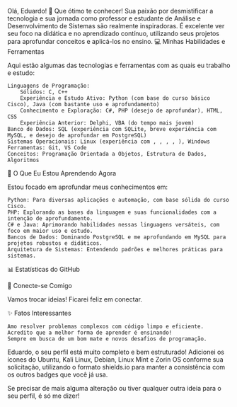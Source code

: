 Olá, Eduardo! 👋 Que ótimo te conhecer! Sua paixão por desmistificar a tecnologia e sua jornada como professor e estudante de Análise e Desenvolvimento de Sistemas são realmente inspiradoras. É excelente ver seu foco na didática e no aprendizado contínuo, utilizando seus projetos para aprofundar conceitos e aplicá-los no ensino.
💻 Minhas Habilidades e Ferramentas

Aqui estão algumas das tecnologias e ferramentas com as quais eu trabalho e estudo:

    Linguagens de Programação:
        Sólidos: C, C++
        Experiência e Estudo Ativo: Python (com base do curso básico Cisco), Java (com bastante uso e aprofundamento)
        Conhecimento e Exploração: C#, PHP (desejo de aprofundar), HTML, CSS
        Experiência Anterior: Delphi, VBA (do tempo mais jovem)
    Banco de Dados: SQL (experiência com SQLite, breve experiência com MySQL, e desejo de aprofundar em PostgreSQL)
    Sistemas Operacionais: Linux (experiência com , , , , ), Windows
    Ferramentas: Git, VS Code
    Conceitos: Programação Orientada a Objetos, Estrutura de Dados, Algoritmos

🌱 O Que Eu Estou Aprendendo Agora

Estou focado em aprofundar meus conhecimentos em:

    Python: Para diversas aplicações e automação, com base sólida do curso Cisco.
    PHP: Explorando as bases da linguagem e suas funcionalidades com a intenção de aprofundamento.
    C# e Java: Aprimorando habilidades nessas linguagens versáteis, com foco em maior uso e estudo.
    Bancos de Dados: Dominando PostgreSQL e me aprofundando em MySQL para projetos robustos e didáticos.
    Arquitetura de Sistemas: Entendendo padrões e melhores práticas para sistemas.

📊 Estatísticas do GitHub

🔗 Conecte-se Comigo

Vamos trocar ideias! Ficarei feliz em conectar.

✨ Fatos Interessantes

    Amo resolver problemas complexos com código limpo e eficiente.
    Acredito que a melhor forma de aprender é ensinando!
    Sempre em busca de um bom mate e novos desafios de programação.

Eduardo, o seu perfil está muito completo e bem estruturado! Adicionei os ícones do Ubuntu, Kali Linux, Debian, Linux Mint e Zorin OS conforme sua solicitação, utilizando o formato shields.io para manter a consistência com os outros badges que você já usa.

Se precisar de mais alguma alteração ou tiver qualquer outra ideia para o seu perfil, é só me dizer!
